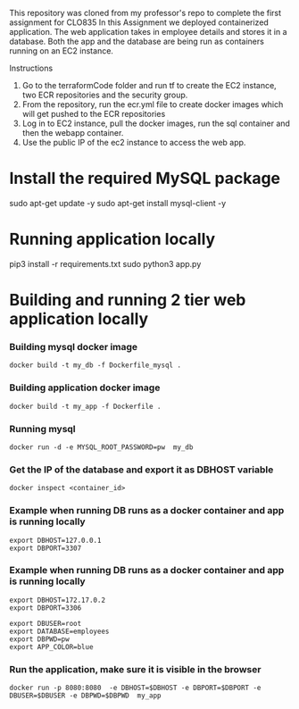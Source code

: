 This repository was cloned from my professor's repo to complete the first assignment for CLO835
In this Assignment we deployed containerized application. The web application takes in employee details and stores it in a database. Both the app and the database are being run as containers running on an EC2 instance.

Instructions
1. Go to the terraformCode folder and run tf to create the EC2 instance, two ECR repositories and the security group.
2. From the repository, run the ecr.yml file to create docker images which will get pushed to the ECR repositories
3. Log in to EC2 instance, pull the docker images, run the sql container and then the webapp container. 
4. Use the public IP of the ec2 instance to access the web app.

# Install the required MySQL package

sudo apt-get update -y
sudo apt-get install mysql-client -y

# Running application locally
pip3 install -r requirements.txt
sudo python3 app.py
# Building and running 2 tier web application locally
### Building mysql docker image 
```docker build -t my_db -f Dockerfile_mysql . ```

### Building application docker image 
```docker build -t my_app -f Dockerfile . ```

### Running mysql
```docker run -d -e MYSQL_ROOT_PASSWORD=pw  my_db```


### Get the IP of the database and export it as DBHOST variable
```docker inspect <container_id>```


### Example when running DB runs as a docker container and app is running locally
```
export DBHOST=127.0.0.1
export DBPORT=3307
```
### Example when running DB runs as a docker container and app is running locally
```
export DBHOST=172.17.0.2
export DBPORT=3306
```
```
export DBUSER=root
export DATABASE=employees
export DBPWD=pw
export APP_COLOR=blue
```
### Run the application, make sure it is visible in the browser
```docker run -p 8080:8080  -e DBHOST=$DBHOST -e DBPORT=$DBPORT -e  DBUSER=$DBUSER -e DBPWD=$DBPWD  my_app```
